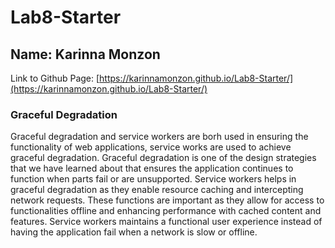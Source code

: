 # Lab8-Starter
## Name: Karinna Monzon
Link to Github Page: [https://karinnamonzon.github.io/Lab8-Starter/](https://karinnamonzon.github.io/Lab8-Starter/)

### Graceful Degradation
Graceful degradation and service workers are borh used in ensuring the functionality of web applications, service works are used to achieve graceful degradation. Graceful degradation is one of the design strategies that we have learned about that ensures the application continues to function when parts fail or are unsupported. Service workers helps in graceful degradation as they enable resource caching and intercepting network requests. These functions are important as they allow for access to functionalities offline and enhancing performance with cached content and features. Service workers maintains a functional user experience instead of having the application fail when a network is slow or offline.
